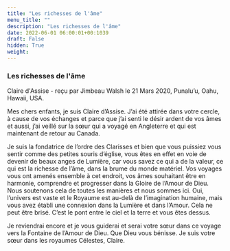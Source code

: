```yaml
---
title: "Les richesses de l'âme"
menu_title: ""
description: "Les richesses de l'âme"
date: 2022-06-01 06:00:01+00:1039
draft: False
hidden: True
weight:
---
```

### Les richesses de l'âme

Claire d'Assise - reçu par Jimbeau Walsh le 21 Mars 2020, Punalu’u, Oahu, Hawaii, USA.

Mes chers enfants, je suis Claire d’Assise. J’ai été attirée dans votre cercle, à cause de vos échanges et parce que j’ai senti le désir ardent de vos âmes et aussi, j’ai veillé sur la sœur qui a voyagé en Angleterre et qui est maintenant de retour au Canada.

Je suis la fondatrice de l’ordre des Clarisses et bien que vous puissiez vous sentir comme des petites souris d’église, vous êtes en effet en voie de devenir de beaux anges de Lumière, car vous savez ce qui a de la valeur, ce qui est la richesse de l’âme, dans la brume du monde matériel. Vos voyages vous ont amenés ensemble à cet endroit, vos âmes souhaitant être en harmonie, comprendre et progresser dans la Gloire de l’Amour de Dieu. Nous soutenons cela de toutes les manières et nous sommes ici.
Oui, l’univers est vaste et le Royaume est au-delà de l’imagination humaine, mais vous avez établi une connexion dans la Lumière et dans l’Amour. Cela ne peut être brisé. C’est le pont entre le ciel et la terre et vous êtes dessus.

Je reviendrai encore et je vous guiderai et serai votre sœur dans ce voyage vers la Fontaine de l’Amour de Dieu. Que Dieu vous bénisse. Je suis votre sœur dans les royaumes Célestes, Claire.
